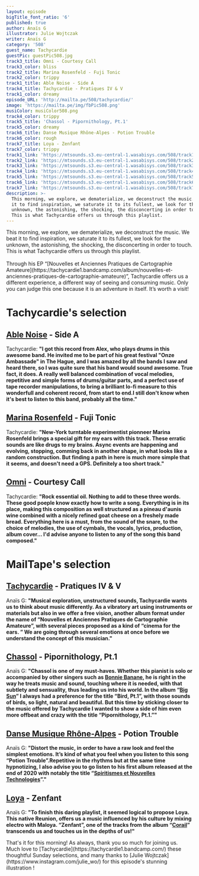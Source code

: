 ```yaml
---
layout: episode
bigTitle_font_ratio: '6'
published: true
author: Anaïs G
illustrator: Julie Wojtczak
writer: Anaïs G
category: '508'
guest_name: Tachycardie
guestPic: guestPic508.jpg
track3_title: Omni - Courtesy Call
track3_color: bliss
track2_title: Marina Rosenfeld - Fuji Tonic
track2_color: trippy
track1_title: Able Noise - Side A
track4_title: Tachycardie - Pratiques IV & V
track1_color: dreamy
episode_URL: 'http://mailta.pe/508/tachycardie/'
image: 'https://mailta.pe/img/fbPic508.png'
musiColor: musiColor508.png
track4_color: trippy
track5_title: 'Chassol - Pipornithology, Pt.1'
track5_color: dreamy
track6_title: Danse Musique Rhône-Alpes - Potion Trouble
track6_color: rough
track7_title: Loya - Zenfant
track7_color: trippy
track1_link: 'https://mtsounds.s3.eu-central-1.wasabisys.com/508/track1.mp3'
track2_link: 'https://mtsounds.s3.eu-central-1.wasabisys.com/508/track2.mp3'
track3_link: 'https://mtsounds.s3.eu-central-1.wasabisys.com/508/track3.mp3'
track4_link: 'https://mtsounds.s3.eu-central-1.wasabisys.com/508/track4.mp3'
track5_link: 'https://mtsounds.s3.eu-central-1.wasabisys.com/508/track5.mp3'
track6_link: 'https://mtsounds.s3.eu-central-1.wasabisys.com/508/track6.mp3'
track7_link: 'https://mtsounds.s3.eu-central-1.wasabisys.com/508/track7.mp3'
description: >-
  This morning, we explore, we dematerialize, we deconstruct the music. We beat
  it to find inspiration, we saturate it to its fullest, we look for the
  unknown, the astonishing, the shocking, the disconcerting in order to touch.
  This is what Tachycardie offers us through this playlist.
---
```

<p id="introduction"> This morning, we explore, we dematerialize, we deconstruct the music. We beat it to find inspiration, we saturate it to its fullest, we look for the unknown, the astonishing, the shocking, the disconcerting in order to touch. This is what Tachycardie offers us through this playlist.
<br><br>
Through his EP “[Nouvelles et Anciennes Pratiques de Cartographie Amateure](https://tachycardie1.bandcamp.com/album/nouvelles-et-anciennes-pratiques-de-cartographie-amateure)”, Tachycardie offers us a different experience, a different way of seeing and consuming music. Only you can judge this one because it is an adventure in itself. It’s worth a visit!
</p>

# Tachycardie's selection

## [Able Noise](https://ablenoise.bandcamp.com/releases) - Side A
Tachycardie: **"**I got this record from Alex, who plays drums in this awesome band. He invited me to be part of  his great festival "Onze Ambassade" in The Hague, and I was amazed by all the bands I saw and heard there, so I was quite sure that his band would sound awesome. True fact, it does. A really well balanced combination of vocal melodies, repetitive and simple forms of drums/guitar parts, and a perfect use of tape recorder manipulations, to bring a brilliant lo-fi measure to this wonderfull and coherent record, from start to end.I still don't know when it's best to listen to this band, probably all the time.**"**

## [Marina Rosenfeld](https://www.marinarosenfeld.com/) - Fuji Tonic
Tachycardie: **"**New-York turntable experimentist pionneer Marina Rosenfeld brings a special gift for my ears with this track. These erratic sounds are like drugs to my brains. Async events are happening and evolving, stopping, comming back in another shape, in what looks like a random construction. But  finding a path in here is much more simple that it seems, and doesn't need a GPS. Definitely a too short track.**"**

## [Omni](https://omniatl.bandcamp.com/album/networker) - Courtesy Call
Tachycardie: **"**Rock essential oil. Nothing to add to these three words. These good poeple know exactly how to write a song. Everything is in its place, making this composition as well structured as a pineau d'aunis wine combined with a nicely refined  goat cheese on a freshely made bread. Everything here is a must, from the sound of the snare, to the choice of melodies, the use of cymbals, the vocals, lyrics, production, album cover... I'd advise anyone to listen to any of the song this band composed.**"**

 
# MailTape's selection

## [Tachycardie](https://tachycardie1.bandcamp.com/) - Pratiques IV & V
Anaïs G: **"**Musical exploration, unstructured sounds, Tachycardie wants us to think about music differently. As a vibratory art using instruments or materials but also in we offer a free vision, another album format under the name of “Nouvelles et Anciennes Pratiques de Cartographie Amateure”, with several pieces proposed as a kind of “cinema for the ears. ” We are going through several emotions at once before we understand the concept of this musician.**"**

## [Chassol](https://chassol.bandcamp.com/) - Pipornithology, Pt.1
Anaïs G: **"**Chassol is one of my must-haves. Whether this pianist is solo or accompanied by other singers such as [Bonnie Banane](https://bonniebanane.bandcamp.com/), he is right in the way he treats music and sound, touching where it is needed, with that subtlety and sensuality, thus leading us into his world. In the album “[Big Sun](https://chassol.bandcamp.com/)” I always had a preference for the title “Bird, Pt.1”, with those sounds of birds, so light, natural and beautiful. But this time by sticking closer to the music offered by Tachycardie I wanted to show a side of him even more offbeat and crazy with the title “Pipornithology, Pt.1.”**"**

##  [Danse Musique Rhône-Alpes](https://dmra.bandcamp.com/) - Potion Trouble
Anaïs G: **"**Distort the music, in order to have a raw look and feel the simplest emotions. It’s kind of what you feel when you listen to this song “Potion Trouble”.Repetitive in the rhythms but at the same time hypnotizing, I also advise you to go listen to his first album released at the end of 2020 with notably the title “[Spiritismes et Nouvelles Technologies](https://dmra.bandcamp.com/track/spiritisme-et-nouvelles-technologies)”.**"**

## [Loya](https://loyamusic.bandcamp.com/) - Zenfant
Anaïs G: **"**To finish this daring playlist, it seemed logical to propose Loya. This native Reunion, offers us a music influenced by his culture by mixing electro with Maloya. “Zenfant”, one of the tracks from the album “[Corail](https://loyamusic.bandcamp.com/album/corail)” transcends us and touches us in the depths of us!**"**

<p id="outroduction">That's it for this morning! As always, thank you so much for joining us. Much love to [Tachycardie](https://tachycardie1.bandcamp.com/) these thoughtful Sunday selections, and many thanks to [Julie Wojtczak](https://www.instagram.com/julie_wo/) for this episode's stunning illustration !</p>
